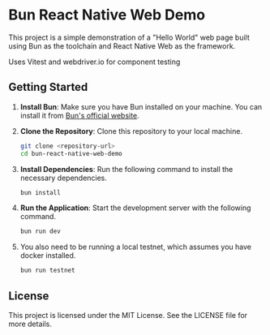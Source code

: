 # Bun React Native Web Demo

This project is a simple demonstration of a "Hello World" web page built using Bun as the toolchain and React Native Web as the framework.

Uses Vitest and webdriver.io for component testing

## Getting Started

1. **Install Bun**: Make sure you have Bun installed on your machine. You can install it from [Bun's official website](https://bun.sh/).

2. **Clone the Repository**: Clone this repository to your local machine.

   ```bash
   git clone <repository-url>
   cd bun-react-native-web-demo
   ```

3. **Install Dependencies**: Run the following command to install the necessary dependencies.

   ```bash
   bun install
   ```

4. **Run the Application**: Start the development server with the following command.

   ```bash
   bun run dev
   ```
5. You also need to be running a local testnet, which assumes you have docker installed.
   ```bash
   bun run testnet
   ```

## License

This project is licensed under the MIT License. See the LICENSE file for more details.

